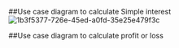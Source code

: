 
##Use case diagram to calculate Simple interest
![1b3f5377-726e-45ed-a0fd-35e25e479f3c](https://user-images.githubusercontent.com/78539781/109374991-483e1380-78df-11eb-8d32-63f4a5382249.jpg)

##Use case diagram to calculate profit or loss
